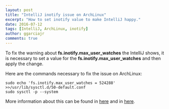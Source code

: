 ```yaml
---
layout: post
title: "IntelliJ inotify issue on ArchLinux"
excerpt: "How to set inotify value to make IntelliJ happy."
date: 2016-07-12
tags: [IntelliJ, ArchLinux, inotify]
author: ggarciajr
comments: true
---
```


To fix the warning about **fs.inotify.max_user_watches** the IntelliJ shows, it is necessary to set a value for the **fs.inotify.max_user_watches** and then apply the change.

Here are the commands necessary to fix the issue on ArchLinux:

```shell
sudo echo 'fs.inotify.max_user_watches = 524288' >>/usr/lib/sysctl.d/50-default.conf
sudo sysctl -p --system
```

More information about this can be found in <a href="https://confluence.jetbrains.com/display/IDEADEV/Inotify+Watches+Limit" rel="noopener noreferrer" target="_blank">here</a> and in <a href="https://bbs.archlinux.org/viewtopic.php?id=193020"  rel="noopener noreferrer" target="_blank">here</a>.
